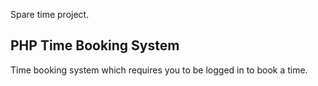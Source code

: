 Spare time project.

**PHP Time Booking System**
---------------------------------------
Time booking system which requires you to be logged in to book a time.
